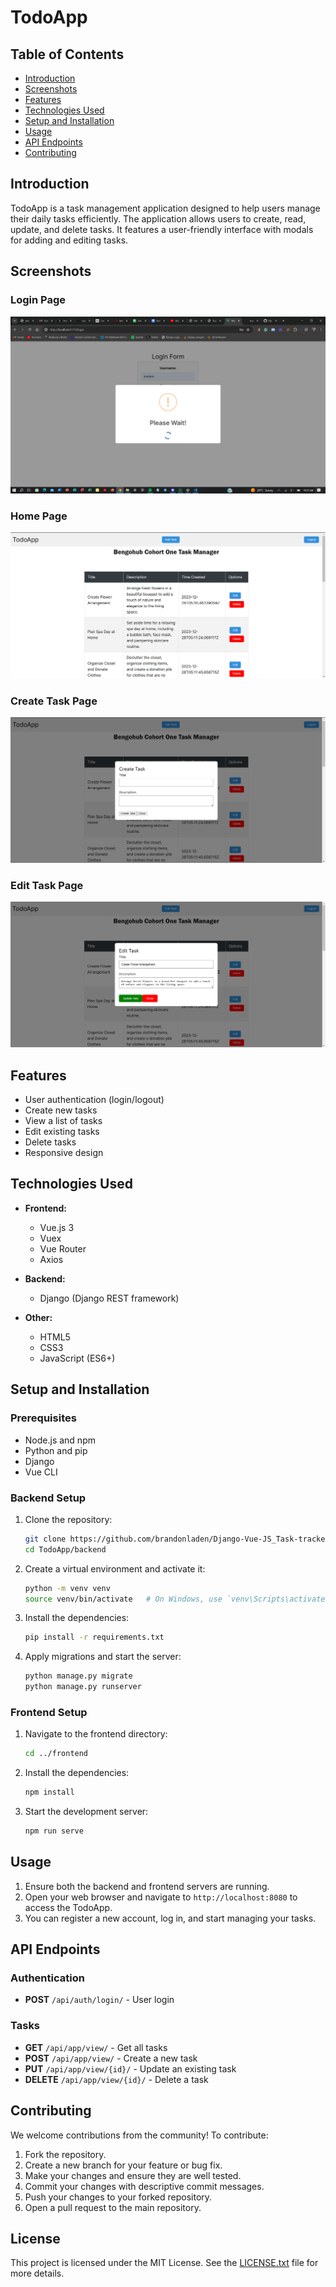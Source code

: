 # TodoApp

## Table of Contents

- [Introduction](#introduction)
- [Screenshots](#Screenshots)
- [Features](#features)
- [Technologies Used](#technologies-used)
- [Setup and Installation](#setup-and-installation)
- [Usage](#usage)
- [API Endpoints](#api-endpoints)
- [Contributing](#contributing)

## Introduction

TodoApp is a task management application designed to help users manage their daily tasks efficiently. The application allows users to create, read, update, and delete tasks. It features a user-friendly interface with modals for adding and editing tasks.

## Screenshots

### Login Page
![Login Page](media/login.png)

### Home Page
![Home Page](media/home.png)

### Create Task Page
![Create Task Page](media/create_task.png)

### Edit Task Page
![Edit Task Page](media/edit_task.png)

## Features

- User authentication (login/logout)
- Create new tasks
- View a list of tasks
- Edit existing tasks
- Delete tasks
- Responsive design

## Technologies Used

- **Frontend:**
  - Vue.js 3
  - Vuex
  - Vue Router
  - Axios

- **Backend:**
  - Django (Django REST framework)

- **Other:**
  - HTML5
  - CSS3
  - JavaScript (ES6+) 

## Setup and Installation

### Prerequisites

- Node.js and npm
- Python and pip
- Django
- Vue CLI

### Backend Setup

1. Clone the repository:
    ```sh
    git clone https://github.com/brandonladen/Django-Vue-JS_Task-tracker
    cd TodoApp/backend
    ```

2. Create a virtual environment and activate it:
    ```sh
    python -m venv venv
    source venv/bin/activate   # On Windows, use `venv\Scripts\activate`
    ```

3. Install the dependencies:
    ```sh
    pip install -r requirements.txt
    ```

4. Apply migrations and start the server:
    ```sh
    python manage.py migrate
    python manage.py runserver
    ```

### Frontend Setup

1. Navigate to the frontend directory:
    ```sh
    cd ../frontend
    ```

2. Install the dependencies:
    ```sh
    npm install
    ```

3. Start the development server:
    ```sh
    npm run serve
    ```

## Usage

1. Ensure both the backend and frontend servers are running.
2. Open your web browser and navigate to `http://localhost:8080` to access the TodoApp.
3. You can register a new account, log in, and start managing your tasks.

## API Endpoints

### Authentication

- **POST** `/api/auth/login/` - User login

### Tasks

- **GET** `/api/app/view/` - Get all tasks
- **POST** `/api/app/view/` - Create a new task
- **PUT** `/api/app/view/{id}/` - Update an existing task
- **DELETE** `/api/app/view/{id}/` - Delete a task

## Contributing

We welcome contributions from the community! To contribute:

1. Fork the repository.
2. Create a new branch for your feature or bug fix.
3. Make your changes and ensure they are well tested.
4. Commit your changes with descriptive commit messages.
5. Push your changes to your forked repository.
6. Open a pull request to the main repository.

## License

This project is licensed under the MIT License. See the  [LICENSE.txt](LICENSE.txt) file for more details.
